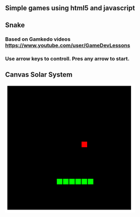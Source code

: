 ## Simple games using html5 and javascript 

## Snake
### Based on Gamkedo videos https://www.youtube.com/user/GameDevLessons
### Use arrow keys to controll. Pres any arrow to start.

## Canvas Solar System


![alt Screen of chart](screen.png)